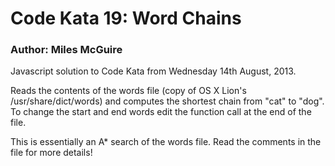 # Code Kata 19: Word Chains
### Author: Miles McGuire
Javascript solution to Code Kata from Wednesday 14th August, 2013.

Reads the contents of the words file (copy of OS X Lion's /usr/share/dict/words)
and computes the shortest chain from "cat" to "dog". To change the start and end
words edit the function call at the end of the file.

This is essentially an A* search of the words file. Read the comments in the file
for more details!

